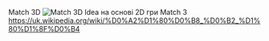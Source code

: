 Match 3D
![Match 3D Idea](https://github.com/MetalCrafting/Match-3D/assets/153452406/23a20bef-2a11-4673-81df-54a323297afb)
на основі 2D гри Match 3
https://uk.wikipedia.org/wiki/%D0%A2%D1%80%D0%B8_%D0%B2_%D1%80%D1%8F%D0%B4

